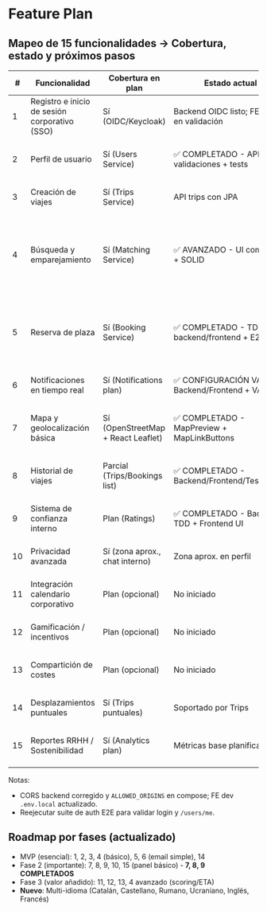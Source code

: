 # Feature Plan

## Mapeo de 15 funcionalidades → Cobertura, estado y próximos pasos

| # | Funcionalidad | Cobertura en plan | Estado actual | Próximos pasos |
|---|----------------|-------------------|---------------|----------------|
| 1 | Registro e inicio de sesión corporativo (SSO) | Sí (OIDC/Keycloak) | Backend OIDC listo; FE login en validación | Re-ejecutar auth E2E tras fix CORS; ajustar FE si necesario |
| 2 | Perfil de usuario | Sí (Users Service) | ✅ COMPLETADO - API + UI + validaciones + tests | Feature completado con validaciones robustas y E2E |
| 3 | Creación de viajes | Sí (Trips Service) | API trips con JPA | Completar UI crear/gestionar viajes; tests |
| 4 | Búsqueda y emparejamiento | Sí (Matching Service) | ✅ AVANZADO - UI completa + SOLID | Feature completada con arquitectura enterprise (Strategy, Factory, Repository patterns) |
| 5 | Reserva de plaza | Sí (Booking Service) | ✅ COMPLETADO - TDD backend/frontend + E2E | Reglas implementadas: PENDING status, validación asientos, notificaciones, driver cutoff |
| 6 | Notificaciones en tiempo real | Sí (Notifications plan) | ✅ CONFIGURACIÓN VAPID - Backend/Frontend + VAPID | Tests backend, templates email, tests E2E |
| 7 | Mapa y geolocalización básica | Sí (OpenStreetMap + React Leaflet) | ✅ COMPLETADO - MapPreview + MapLinkButtons | Componentes integrados en Trips/Matches, tests unitarios y E2E |
| 8 | Historial de viajes | Parcial (Trips/Bookings list) | ✅ COMPLETADO - Backend/Frontend/Tests/Docs | Feature completado end-to-end con filtros y estadísticas |
| 9 | Sistema de confianza interno | Plan (Ratings) | ✅ COMPLETADO - Backend TDD + Frontend UI | Backend/frontend implementado, CORS issue para redeploy |
| 10 | Privacidad avanzada | Sí (zona aprox., chat interno) | Zona aprox. en perfil | Añadir controles de visibilidad y chat interno later |
| 11 | Integración calendario corporativo | Plan (opcional) | No iniciado | Crear hook iCal/Outlook simple (descarga .ics) |
| 12 | Gamificación / incentivos | Plan (opcional) | No iniciado | Bocetar puntos/badges; métricas base |
| 13 | Compartición de costes | Plan (opcional) | No iniciado | Cálculo estimado y marcado “beneficio empresa” |
| 14 | Desplazamientos puntuales | Sí (Trips puntuales) | Soportado por Trips | UI específica “evento” con fecha/hora |
| 15 | Reportes RRHH / Sostenibilidad | Sí (Analytics plan) | Métricas base planificadas | Endpoint métricas agregadas + dashboard básico |

Notas:
- CORS backend corregido y `ALLOWED_ORIGINS` en compose; FE dev `.env.local` actualizado.
- Reejecutar suite de auth E2E para validar login y `/users/me`.

## Roadmap por fases (actualizado)

- MVP (esencial): 1, 2, 3, 4 (básico), 5, 6 (email simple), 14
- Fase 2 (importante): 7, 8, 9, 10, 15 (panel básico) - **7, 8, 9 COMPLETADOS**
- Fase 3 (valor añadido): 11, 12, 13, 4 avanzado (scoring/ETA)
- **Nuevo**: Multi-idioma (Catalán, Castellano, Rumano, Ucraniano, Inglés, Francés)

